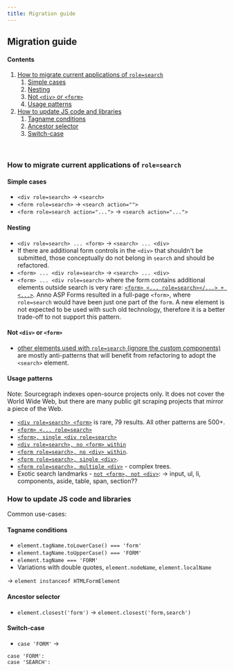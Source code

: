```yaml
---
title: Migration guide
---
```


## Migration guide

#### Contents

1. [How to migrate current applications of `role=search`](#how-to-migrate-current-applications-of-rolesearch)
    1. [Simple cases](#simple-cases)
    1. [Nesting](#nesting)
    1. [Not `<div>` or `<form>`](#not-div-or-form)
    1. [Usage patterns](#usage-patterns)
1. [How to update JS code and libraries](#how-to-update-js-code-and-libraries)
    1. [Tagname conditions](#tagname-conditions)
    1. [Ancestor selector](#ancestor-selector)
    1. [Switch-case](#switch-case)

<br>

### How to migrate current applications of `role=search`

#### Simple cases

- `<div role=search>` -> `<search>`
- `<form role=search>` -> `<search action="">`
- `<form role=search action="...">` -> `<search action="...">`

#### Nesting
- `<div role=search> ... <form>` -> `<search> ... <div>`
- If there are additional form controls in the `<div>` that shouldn't be submitted, those conceptually do not belong in `search` and should be refactored.
- `<form> ... <div role=search>` -> `<search> ... <div>`
- `<form> ... <div role=search>` where the form contains additional elements outside search is very rare:  [`<form> <... role=search></...> + <...>`]( https://sourcegraph.com/search?q=context:global+%3Cform%5B%5E%3C%5D*%3F%3C%5B%5E/%5D%5B%5E%3E%5D*%3Frole%3D%5B%27%22%5D%3Fsearch%5B%27%22+%3E%5D.*%3F%3C/.*%3F%3E%3C%5B%5E/%5D.*%3F%3C/form%3E&patternType=regexp ). Anno ASP Forms resulted in a full-page `<form>`, where `role=search` would have been just one part of the `form`. A new element is not expected to be used with such old technology, therefore it is a better trade-off to not support this pattern.

#### Not `<div>` or `<form>`
- [other elements used with `role=search` (ignore the custom components)](https://sourcegraph.com/search?q=context:global+%3C%28%5B%5Edf/%5C%3F%5D..%7Cd.%5B%5Ev%5D%7Cf.%5B%5Er%5D%29%5B%5E%3E%5D*role%3D%5B%27%22%5D%3Fsearch%5B%27%22+%3E%5D&patternType=regexp) are mostly anti-patterns that will benefit from refactoring to adopt the `<search>` element.

#### Usage patterns

Note: Sourcegraph indexes open-source projects only. It does not cover the World Wide Web, but there are many public git scraping projects that mirror a piece of the Web.

- [`<div role=search> <form>`]( https://sourcegraph.com/search?q=context:global+%3Cdiv%5B%5E%3E%5D%2Brole%3D%5B%27%22%5D%3Fsearch%5B%27%22+%5D%5B%5E%3C%5D*%3Cform.*%3F%3C/form%3E%5B%5E%3C%5D*%3F%3C/div%3E++-file:/%5C.cache/++-file:/_debug_&patternType=regexp ) is rare, 79 results. All other patterns are 500+.
- [`<form> <... role=search>`]( https://sourcegraph.com/search?q=context:global+%3Cform%5B%5E%3C%5D*%3F%3C%5B%5E%3E%5D%2B%28%5Cs%29role%3D%5B%27%22%5D%3Fsearch%5B%27%22+%3E%5D%5B%5E%3C%5D*%28%3C%28%5B%5E/%5D%7C/%5B%5Ef%5D%7C/..%5B%5Er%5D%29%5B%5E%3C%5D*%29*%3C/form%3E&patternType=regexp )
- [`<form>, single <div role=search>`]( https://sourcegraph.com/search?q=context:global+%3Cform%5B%5E%3C%5D*%3F%3Cdiv%5B%5E%3E%5D%2Brole%3D%5B%27%22%5D%3Fsearch%5B%27%22+%3E%5D%5B%5E%3C%5D*%28%3C%28%5B%5E/%5D%7C/%5B%5Edf%5D%7C/..%5B%5Evr%5D%29%5B%5E%3C%5D*%29*%3C/div%3E%5Cs*%3C/form%3E&patternType=regexp )
- [`<div role=search>, no <form> within`]( https://sourcegraph.com/search?q=context:global+%3Cform%5B%5E%3E%5D%2Brole%3D%5B%27%22%5D%3Fsearch%5B%27%22+%5D%5B%5E%3C%5D*%28%3C%28%5B%5Ed/%5D..%7Cd.%5B%5Ev%5D%29%5B%5E%3C%5D*%29*%3C/form%3E&patternType=regexp )
- [`<form role=search>, no <div> within`]( https://sourcegraph.com/search?q=context:global+%3Cform%5B%5E%3E%5D%2Brole%3D%5B%27%22%5D%3Fsearch%5B%27%22+%5D%5B%5E%3C%5D*%28%3C%28%5B%5Ed/%5D..%7Cd.%5B%5Ev%5D%29%5B%5E%3C%5D*%29*%3C/form%3E&patternType=regexp ).
- [`<form role=search>, single <div>`]( https://sourcegraph.com/search?q=context:global+%3Cform%5B%5E%3E%5D%2Brole%3D%5B%27%22%5D%3Fsearch%5B%27%22+%3E%5D%5B%5E%3C%5D*%3Cdiv%5B%5E%3C%5D*%28%3C%28%5B%5E/%5D%7C/%5B%5Edf%5D%7C/..%5B%5Evr%5D%29%5B%5E%3C%5D*%29*%3C/div%3E%5Cs*%3C/form%3E&patternType=regexp ).
- [`<form role=search>, multiple <div>`]( https://sourcegraph.com/search?q=context:global+%3Cform%5B%5E%3E%5D%2Brole%3D%5B%27%22%5D%3Fsearch%5B%27%22+%3E%5D%5B%5E%3C%5D*%28%3C%28%5B%5E/%5D%7C/%5B%5Ef%5D%7C/..%5B%5Er%5D%29%5B%5E%3C%5D*%29*%3C/div%3E%5Cs*%3Cdiv%5B%5E%3C%5D*%28%3C%28%5B%5E/%5D%7C/%5B%5Ef%5D%7C/..%5B%5Er%5D%29%5B%5E%3C%5D*%29*%3C/form%3E&patternType=regexp ) - complex trees.
- Exotic search landmarks - [`not <form>, not <div>`]( https://sourcegraph.com/search?q=context:global+%3C%28%5B%5Edf/%5C%3F%5D..%7Cd.%5B%5Ev%5D%7Cf.%5B%5Er%5D%29%5B%5E%3E%5D*role%3D%5B%27%22%5D%3Fsearch%5B%27%22+%3E%5D&patternType=regexp ):
-> input, ul, li, components, aside, table, span, section??



### How to update JS code and libraries

Common use-cases:

#### Tagname conditions

- `element.tagName.toLowerCase() === 'form'`
- `element.tagName.toUpperCase() === 'FORM'`
- `element.tagName === 'FORM'`
- Variations with double quotes, `element.nodeName`, `element.localName`

-> `element instanceof HTMLFormElement`

#### Ancestor selector

- `element.closest('form')` -> `element.closest('form,search')`

#### Switch-case

- `case 'FORM'` ->
```
case 'FORM':
case 'SEARCH':
```

